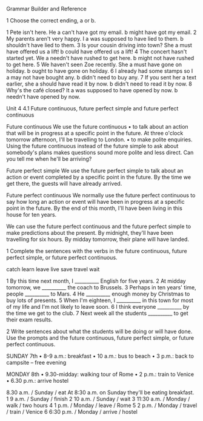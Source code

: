 Grammar Builder and Reference

1 Choose the correct ending, a or b.

1 Pete isn't here. He
a can't have got my email.
b might have got my email.
2 My parents aren't very happy. I
a was supposed to have lied to them.
b shouldn't have lied to them.
3 Is your cousin driving into town? She
a must have offered us a lift!
b could have offered us a lift!
4 The concert hasn't started yet. We
a needn't have rushed to get here.
b might not have rushed to get here.
5 We haven't seen Zoe recently. She
a must have gone on holiday.
b ought to have gone on holiday.
6 I already had some stamps so I
a may not have bought any.
b didn't need to buy any.
7 If you sent her a text earlier, she
a should have read it by now.
b didn't need to read it by now.
8 Why's the café closed? It
a was supposed to have opened by now.
b needn't have opened by now.

Unit 4
4.1 Future continuous, future perfect simple and future perfect continuous

Future continuous
We use the future continuous
• to talk about an action that will be in progress at a specific point in the future.
At three o'clock tomorrow afternoon, I'll be travelling to London.
• to make polite enquiries. Using the future continuous instead of the future simple to ask about somebody's plans makes questions sound more polite and less direct.
Can you tell me when he'll be arriving?

Future perfect simple
We use the future perfect simple to talk about an action or event completed by a specific point in the future.
By the time we get there, the guests will have already arrived.

Future perfect continuous
We normally use the future perfect continuous to say how long an action or event will have been in progress at a specific point in the future.
By the end of this month, I'll have been living in this house for ten years.

We can use the future perfect continuous and the future perfect simple to make predictions about the present.
By midnight, they'll have been travelling for six hours. By midday tomorrow, their plane will have landed.

1 Complete the sentences with the verbs in the future continuous, future perfect simple, or future perfect continuous.

catch   learn   leave   live   save   travel   wait

1 By this time next month, I __________ English for five years.
2 At midday tomorrow, we __________ the coach to Brussels.
3 Perhaps in ten years' time, people __________ to Mars.
4 He __________ enough money by Christmas to buy lots of presents.
5 When I'm eighteen, I __________ in this town for most of my life and I'm not likely to leave soon.
6 I think everyone __________ by the time we get to the club.
7 Next week all the students __________ to get their exam results.

2 Write sentences about what the students will be doing or will have done. Use the prompts and the future continuous, future perfect simple, or future perfect continuous.

SUNDAY 7th
• 8-9 a.m.: breakfast
• 10 a.m.: bus to beach
• 3 p.m.: back to campsite – free evening

MONDAY 8th
• 9.30-midday: walking tour of Rome
• 2 p.m.: train to Venice
• 6.30 p.m.: arrive hostel

8.30 a.m. / Sunday / eat
At 8:30 a.m. on Sunday they'll be eating breakfast.
1 9 a.m. / Sunday / finish
2 10 a.m. / Sunday / wait
3 11:30 a.m. / Monday / walk / two hours
4 1 p.m. / Monday / leave / Rome
5 2 p.m. / Monday / travel / train / Venice
6 6:30 p.m. / Monday / arrive / hostel